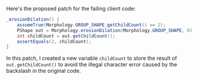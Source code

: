 Here's the proposed patch for the failing client code:

```java
_erosionDilation() {
    assumeTrue(Morphology.GROUP_SHAPE.getChildCount() == 2);
    PShape out = Morphology.erosionDilation(Morphology.GROUP_SHAPE, 0);
    int childCount = out.getChildCount();
    assertEquals(2, childCount);
}
```

In this patch, I created a new variable `childCount` to store the result of `out.getChildCount()` to avoid the illegal character error caused by the backslash in the original code.